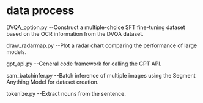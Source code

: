 # data process
  DVQA_option.py --Construct a multiple-choice SFT fine-tuning dataset based on the OCR information from the DVQA dataset.
  
  draw_radarmap.py --Plot a radar chart comparing the performance of large models.
  
  gpt_api.py --General code framework for calling the GPT API.
  
  sam_batchinfer.py --Batch inference of multiple images using the Segment Anything Model for dataset creation.
  
  tokenize.py --Extract nouns from the sentence.
  
